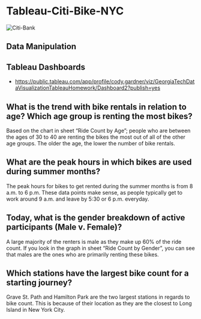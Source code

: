 # Tableau-Citi-Bike-NYC

![Citi-Bank](https://user-images.githubusercontent.com/83512824/146659476-5749e99a-760b-4a1d-8684-b7eb181882bd.jpeg)

## Data Manipulation

## Tableau Dashboards

* https://public.tableau.com/app/profile/cody.gardner/viz/GeorgiaTechDataVisualizationTableauHomework/Dashboard2?publish=yes

## What is the trend with bike rentals in relation to age? Which age group is renting the most bikes? 
Based on the chart in sheet “Ride Count by Age”; people who are between the ages of 30 to 40 are renting the bikes the most out of all of the other age groups. The older the age, the lower the number of bike rentals. 

## What are the peak hours in which bikes are used during summer months?
The peak hours for bikes to get rented during the summer months is from 8 a.m. to 6 p.m. These data points make sense, as people typically get to work around 9 a.m. and leave by 5:30 or 6 p.m. everyday. 

## Today, what is the gender breakdown of active participants (Male v. Female)?
A large majority of the renters is male as they make up 60% of the ride count. If you look in the graph in sheet “Ride Count by Gender”, you can see that males are the ones who are primarily renting these bikes. 

## Which stations have the largest bike count for a starting journey? 
Grave St. Path and Hamilton Park are the two largest stations in regards to bike count. This is because of their location as they are the closest to Long Island in New York City. 
